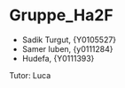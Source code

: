 # Gruppe_Ha2F

- Sadik Turgut, {Y0105527}
- Samer Iuben, {y0111284}
- Hudefa, {Y0111393}

Tutor: Luca
